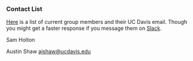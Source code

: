 ### Contact List

[Here](https://kulkarni.sf.ucdavis.edu/people) is a list of current group members and their UC Davis email. 
Though you might get a faster response if you message them on [Slack](Account_Setup.md).

Sam Holton

Austin Shaw		ajshaw@ucdavis.edu
